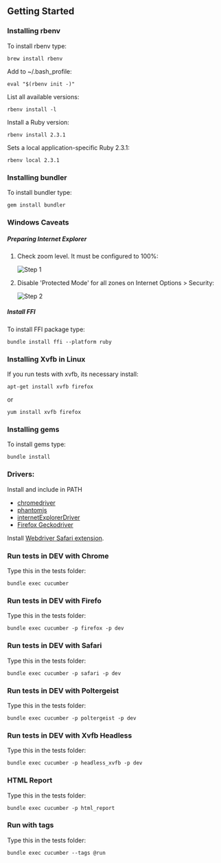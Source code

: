 ## Getting Started ##

### Installing rbenv ###
To install rbenv type:
```shell
brew install rbenv
```

Add to ~/.bash_profile:
```shell
eval "$(rbenv init -)"
```

List all available versions:
```shell
rbenv install -l
```

Install a Ruby version:
```shell
rbenv install 2.3.1
```

Sets a local application-specific Ruby 2.3.1:
```shell
rbenv local 2.3.1
```

### Installing bundler ###
To install bundler type:
```shell
gem install bundler
```

### Windows Caveats ###

##### Preparing Internet Explorer #####

1. Check zoom level. It must be configured to 100%:

     ![Step 1](readme_img/step_1.png?raw=true "Check zoom level")

2. Disable 'Protected Mode' for all zones on Internet Options > Security:

    ![Step 2](readme_img/step_2.png?raw=true "Disable 'Protected Mode'")

##### Install FFI #####

To install FFI package type:
```shell
bundle install ffi --platform ruby
```

### Installing Xvfb in Linux ###
If you run tests with xvfb, its necessary install:
```shell
apt-get install xvfb firefox  
```
or
```shell
yum install xvfb firefox
```

### Installing gems ###
To install gems type:
```shell
bundle install
```

### Drivers: ###
Install and include in PATH
- [chromedriver](https://sites.google.com/a/chromium.org/chromedriver/)
- [phantomjs](http://phantomjs.org/)
- [internetExplorerDriver](http://www.seleniumhq.org/download/)
- [Firefox Geckodriver](https://developer.mozilla.org/en-US/docs/Mozilla/QA/Marionette/WebDriver)

Install [Webdriver Safari extension](http://selenium-release.storage.googleapis.com/2.48/SafariDriver.safariextz).


### Run tests in DEV with Chrome  ###
Type this in the tests folder:
```shell
bundle exec cucumber
```

### Run tests in DEV with Firefo ###
Type this in the tests folder:
```shell
bundle exec cucumber -p firefox -p dev
```

### Run tests in DEV with Safari ###
Type this in the tests folder:
```shell
bundle exec cucumber -p safari -p dev
```

### Run tests in DEV with Poltergeist ###
Type this in the tests folder:
```shell
bundle exec cucumber -p poltergeist -p dev
```
### Run tests in DEV with Xvfb Headless ###
Type this in the tests folder:
```shell
bundle exec cucumber -p headless_xvfb -p dev
```

### HTML Report ###
Type this in the tests folder:
```shell
bundle exec cucumber -p html_report
```

### Run with tags ###
Type this in the tests folder:
```shell
bundle exec cucumber --tags @run
```
